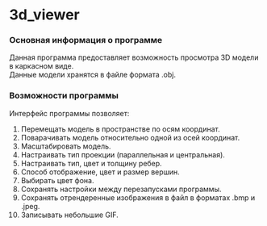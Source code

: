 # 3d_viewer
<!DOCTYPE html>
<html>
<head>
    <meta charset="UTF-8">
    <title>
        3DViewer v1.0
    </title>
</head>
<body>
    <h3>Основная информация о программе</h3>
    <p>
      Данная программа предоставляет возможность просмотра 3D модели в каркасном виде. <br>
      Данные модели хранятся в файле формата .obj. <br>
    </p>
    <h3>Возможности программы</h3>
    <p>
        Интерфейс программы позволяет: <br>
        <ol>
            <li>Перемещать модель в пространстве по осям координат.</li>
            <li>Поварачивать модель относительно одной из осей координат.</li>
            <li>Масштабировать модель.</li>
            <li>Настраивать тип проекции (параллельная и центральная).</li>
            <li>Настраивать тип, цвет и толщину ребер.</li>
            <li>Способ отображение, цвет и размер вершин.</li>
            <li>Выбирать цвет фона.</li>
            <li>Сохранять настройки между перезапусками программы.</li>
            <li>Сохранять отрендеренные изображения в файл в форматах .bmp и .jpeg.</li>
            <li>Записывать небольшие GIF.</li>
          </ol>
    </p>
  </body>
  </html>
